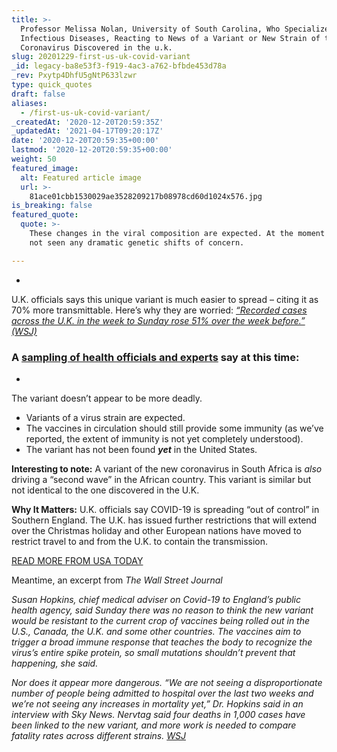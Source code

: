 ```yaml
---
title: >-
  Professor Melissa Nolan, University of South Carolina, Who Specializes in
  Infectious Diseases, Reacting to News of a Variant or New Strain of the New
  Coronavirus Discovered in the u.k.
slug: 20201229-first-us-uk-covid-variant
_id: legacy-ba8e53f3-f919-4ac3-a762-bfbde453d78a
_rev: Pxytp4DhfU5gNtP633lzwr
type: quick_quotes
draft: false
aliases:
  - /first-us-uk-covid-variant/
_createdAt: '2020-12-20T20:59:35Z'
_updatedAt: '2021-04-17T09:20:17Z'
date: '2020-12-20T20:59:35+00:00'
lastmod: '2020-12-20T20:59:35+00:00'
weight: 50
featured_image:
  alt: Featured article image
  url: >-
    81ace01cbb1530029ae3528209217b08978cd60d1024x576.jpg
is_breaking: false
featured_quote:
  quote: >-
    These changes in the viral composition are expected. At the moment we have
    not seen any dramatic genetic shifts of concern.

---
```

* 

U.K. officials says this unique variant is much easier to spread – citing it as 70% more transmittable. Here’s why they are worried: [_“Recorded cases across the U.K. in the week to Sunday rose 51% over the week before.” (WSJ)_](https://www.wsj.com/articles/u-k-lockdowns-prompt-travel-bans-to-block-new-covid-19-strain-11608469676)

### A [sampling of health officials and experts](https://www.usatoday.com/story/news/health/2020/12/20/covid-19-new-virus-strain-impact-coronavirus-vaccines/3982016001/) **say at this time:**

* 

The variant doesn’t appear to be more deadly.

* Variants of a virus strain are expected.
* The vaccines in circulation should still provide some immunity (as we’ve reported, the extent of immunity is not yet completely understood).
* The variant has not been found ***yet*** in the United States.

**Interesting to note:** A variant of the new coronavirus in South Africa is *also* driving a “second wave” in the African country. This variant is similar but not identical to the one discovered in the U.K.

**Why It Matters:** U.K. officials say COVID-19 is spreading “out of control” in Southern England. The U.K. has issued further restrictions that will extend over the Christmas holiday and other European nations have moved to restrict travel to and from the U.K. to contain the transmission.

[READ MORE FROM USA TODAY](https://www.usatoday.com/story/news/health/2020/12/20/covid-19-new-virus-strain-impact-coronavirus-vaccines/3982016001/)

Meantime, an excerpt from _The Wall Street Journal_

_Susan Hopkins, chief medical adviser on Covid-19 to England’s public health agency, said Sunday there was no reason to think the new variant would be resistant to the current crop of vaccines being rolled out in the U.S., Canada, the U.K. and some other countries. The vaccines aim to trigger a broad immune response that teaches the body to recognize the virus’s entire spike protein, so small mutations shouldn’t prevent that happening, she said._

_Nor does it appear more dangerous. “We are not seeing a disproportionate number of people being admitted to hospital over the last two weeks and we’re not seeing any increases in mortality yet,” Dr. Hopkins said in an interview with Sky News. Nervtag said four deaths in 1,000 cases have been linked to the new variant, and more work is needed to compare fatality rates across different strains. [WSJ](https://www.wsj.com/articles/u-k-lockdowns-prompt-travel-bans-to-block-new-covid-19-strain-11608469676)_